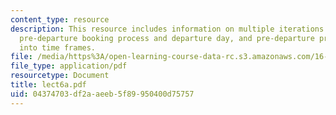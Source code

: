 ```yaml
---
content_type: resource
description: This resource includes information on multiple iterations (samples) of
  pre-departure booking process and departure day, and pre-departure process broken
  into time frames.
file: /media/https%3A/open-learning-course-data-rc.s3.amazonaws.com/16-75j-airline-management-spring-2006/04374703df2aaeeb5f89950400d75757_lect6a.pdf
file_type: application/pdf
resourcetype: Document
title: lect6a.pdf
uid: 04374703-df2a-aeeb-5f89-950400d75757
---
```


